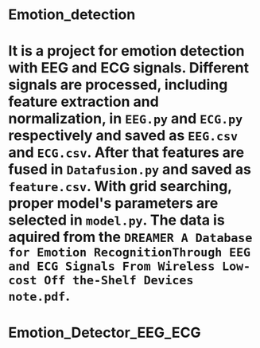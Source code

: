 
# Emotion_detection
It is a project for emotion detection with EEG and ECG signals.
Different signals are processed, including feature extraction and normalization, in `EEG.py` and `ECG.py` respectively and saved as `EEG.csv` and `ECG.csv`.
After that features are fused in `Datafusion.py` and saved as `feature.csv`.
With grid searching, proper model's parameters are selected in `model.py`.
The data is aquired from the `DREAMER A Database for Emotion RecognitionThrough EEG and ECG Signals From Wireless Low-cost Off the-Shelf Devices note.pdf`.
=======
# Emotion_Detector_EEG_ECG

